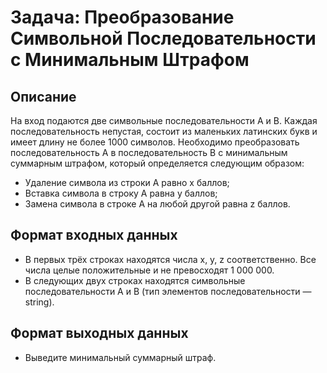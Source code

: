 # Задача: Преобразование Символьной Последовательности с Минимальным Штрафом

## Описание

На вход подаются две символьные последовательности A и B. Каждая последовательность непустая, состоит из маленьких латинских букв и имеет длину не более 1000 символов. Необходимо преобразовать последовательность A в последовательность B с минимальным суммарным штрафом, который определяется следующим образом:

- Удаление символа из строки A равно x баллов;
- Вставка символа в строку A равна y баллов;
- Замена символа в строке A на любой другой равна z баллов.

## Формат входных данных

- В первых трёх строках находятся числа x, y, z соответственно. Все числа целые положительные и не превосходят 1 000 000.
- В следующих двух строках находятся символьные последовательности A и B (тип элементов последовательности — string).

## Формат выходных данных

- Выведите минимальный суммарный штраф.